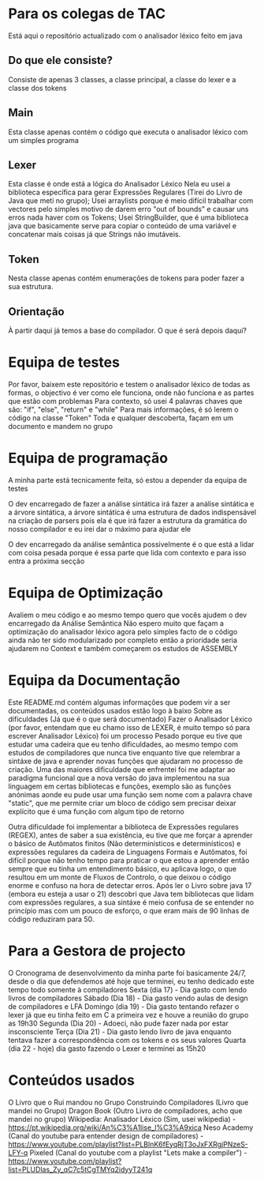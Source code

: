 # Para os colegas de TAC
Está aqui o repositório actualizado com o analisador léxico feito em java

## Do que ele consiste?

Consiste de apenas 3 classes, a classe principal, a classe do lexer e a classe dos tokens
## Main

Esta classe apenas contém o código que executa o analisador léxico com um simples programa
## Lexer

Esta classe é onde está a lógica do Analisador Léxico
Nela eu usei a biblioteca específica para gerar Expressões Regulares (Tirei do Livro de Java que meti no grupo); Usei arraylists porque é meio difícil trabalhar com vectores pelo simples motivo de darem erro "out of bounds" e causar uns erros nada haver com os Tokens; Usei StringBuilder, que é uma biblioteca java que basicamente serve para copiar o conteúdo de uma variável e concatenar mais coisas já que Strings não imutáveis.

## Token

Nesta classe apenas contém enumerações de tokens para poder fazer a sua estrutura.

## Orientação

À partir daqui já temos a base do compilador. O que é será depois daqui?

# Equipa de testes

Por favor, baixem este repositório e testem o analisador léxico de todas as formas, o objectivo é ver como ele funciona, onde não funciona e as partes que estão com problemas
Para contexto, só usei 4 palavras chaves que são: "if", "else", "return" e "while"
Para mais informações, é só lerem o código na classe "Token"
Toda e qualquer descoberta, façam em um documento e mandem no grupo

# Equipa de programação
A minha parte está tecnicamente feita, só estou a depender da equipa de testes

O dev encarregado de fazer a análise sintática irá fazer a análise sintática e a árvore sintática, a árvore sintática é uma estrutura de dados indispensável na criação de parsers pois ela é que irá fazer a estrutura da gramática do nosso compilador e eu irei dar o máximo para ajudar ele

O dev encarregado da análise semântica possivelmente é o que está a lidar com coisa pesada porque é essa parte que lida com contexto e para isso entra a próxima secção

# Equipa de Optimização

Avaliem o meu código e ao mesmo tempo quero que vocês ajudem o dev encarregado da Análise Semântica
Não espero muito que façam a optimização do analisador léxico agora pelo simples facto de o código ainda não ter sido modularizado por completo então a prioridade seria ajudarem no Context e também começarem os estudos de ASSEMBLY

# Equipa da Documentação

Este README.md contém algumas informações que podem vir a ser documentadas, os conteúdos usados estão logo à baixo
Sobre as dificuldades (Já que é o que será documentado)
Fazer o Analisador Léxico (por favor, entendam que eu chamo isso de LEXER, é muito tempo só para escrever Analisador Léxico) foi um processo Pesado porque eu tive que estudar uma cadeira que eu tenho dificuldades, ao mesmo tempo com estudos de compiladores que nunca tive enquanto tive que relembrar a sintáxe de java e aprender novas funções que ajudaram no processo de criação.
Uma das maiores dificuldade que enfrentei foi me adaptar ao paradigma funcional que a nova versão do java implementou na sua linguagem em certas bibliotecas e funções, exemplo são as funções anónimas aonde eu pude usar uma função sem nome com a palavra chave "static", que me permite criar um bloco de código sem precisar deixar explícito que é uma função com algum tipo de retorno

Outra dificuldade foi implementar a biblioteca de Expressões regulares (REGEX), antes de saber a sua existência, eu tive que me forçar a aprender o básico de Autômatos finitos (Não determinísticos e determinísticos) e expressões regulares da cadeira de Linguagens Formais e Autômatos, foi difícil porque não tenho tempo para praticar o que estou a aprender então sempre que eu tinha um entendimento básico, eu aplicava logo, o que resultou em um monte de Fluxos de Controlo, o que deixou o código enorme e confuso na hora de detectar erros. Após ler o Livro sobre java 17 (embora eu esteja a usar o 21) descobri que Java tem bibliotecas que lidam com expressões regulares, a sua sintáxe é meio confusa de se entender no princípio mas com um pouco de esforço, o que eram mais de 90 linhas de código reduziram para 50.

# Para a Gestora de projecto

O Cronograma de desenvolvimento da minha parte foi basicamente 24/7, desde o dia que defendemos até hoje que terminei, eu tenho dedicado este tempo todo somente à compiladores
Sexta (dia 17) - Dia gasto com lendo livros de compiladores
Sábado (Dia 18) - Dia gasto vendo aulas de design de compiladores e LFA
Domingo (dia 19) - Dia gasto tentando refazer o lexer já que eu tinha feito em C a primeira vez e houve a reunião do grupo as 19h30
Segunda (Dia 20) - Adoeci, não pude fazer nada por estar insconsciente
Terça (Dia 21) - Dia gasto lendo livro de java enquanto tentava fazer a correspondência com os tokens e os seus valores
Quarta (dia 22 - hoje) dia gasto fazendo o Lexer e terminei as 15h20

# Conteúdos usados
O Livro que o Rui mandou no Grupo
Construindo Compiladores (Livro que mandei no Grupo)
Dragon Book (Outro Livro de compiladores, acho que mandei no grupo)
Wikipedia: Analisador Léxico (Sim, usei wikipedia) - https://pt.wikipedia.org/wiki/An%C3%A1lise_l%C3%A9xica
Neso Academy (Canal do youtube para entender design de compiladores) - https://www.youtube.com/playlist?list=PLBlnK6fEyqRjT3oJxFXRgjPNzeS-LFY-q
Pixeled (Canal do youtube com a playlist "Lets make a compiler") - https://www.youtube.com/playlist?list=PLUDlas_Zy_qC7c5tCgTMYq2idyyT241q
